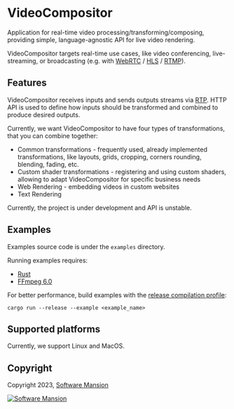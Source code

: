 # VideoCompositor

Application for real-time video processing/transforming/composing, providing simple, language-agnostic API for live video rendering.

VideoCompositor targets real-time use cases, like video conferencing, live-streaming, or broadcasting (e.g. with [WebRTC](https://en.wikipedia.org/wiki/WebRTC) / [HLS](https://en.wikipedia.org/wiki/HTTP_Live_Streaming) / [RTMP](https://en.wikipedia.org/wiki/Real-Time_Messaging_Protocol)).

## Features

VideoCompositor receives inputs and sends outputs streams via [RTP](https://en.wikipedia.org/wiki/Real-time_Transport_Protocol).
HTTP API is used to define how inputs should be transformed and combined to produce desired outputs.

Currently, we want VideoCompositor to have four types of transformations, that you can combine together:

- Common transformations - frequently used, already implemented transformations, like layouts, grids, cropping, corners rounding, blending, fading, etc.
- Custom shader transformations - registering and using custom shaders, allowing to adapt VideoCompositor for specific business needs
- Web Rendering - embedding videos in custom websites
- Text Rendering

Currently, the project is under development and API is unstable.

## Examples

Examples source code is under the `examples` directory.

Running examples requires:

- [Rust](https://www.rust-lang.org/tools/install)
- [FFmpeg 6.0](https://ffmpeg.org/download.html)

For better performance, build examples with the [release compilation profile](https://doc.rust-lang.org/book/ch14-01-release-profiles.html):

```console
cargo run --release --example <example_name>
```

## Supported platforms

Currently, we support Linux and MacOS.

## Copyright

Copyright 2023, [Software Mansion](https://swmansion.com/?utm_source=git&utm_medium=readme&utm_campaign=video_compositor)

[![Software Mansion](https://logo.swmansion.com/logo?color=white&variant=desktop&width=200&tag=membrane-github)](https://swmansion.com/?utm_source=git&utm_medium=readme&utm_campaign=video_compositor)

